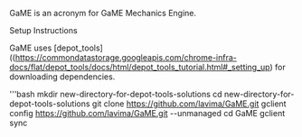 GaME is an acronym for GaME Mechanics Engine.

Setup Instructions

GaME uses [depot_tools]((https://commondatastorage.googleapis.com/chrome-infra-docs/flat/depot_tools/docs/html/depot_tools_tutorial.html#_setting_up) for downloading dependencies.

'''bash
mkdir new-directory-for-depot-tools-solutions
cd new-directory-for-depot-tools-solutions
git clone https://github.com/lavima/GaME.git
gclient config https://github.com/lavima/GaME.git --unmanaged
cd GaME
gclient sync
